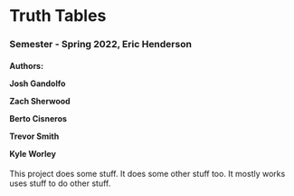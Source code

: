 <h1>Truth Tables</h1>
<h3>Semester - Spring 2022, Eric Henderson</h3>
<h4>Authors:
<p>Josh Gandolfo
<p>Zach Sherwood</p>
<p>Berto Cisneros</p>
<p>Trevor Smith</p>
<p>Kyle Worley</p>
</h4>

This project does some stuff. It does some other stuff too. It mostly works uses stuff to do other stuff.